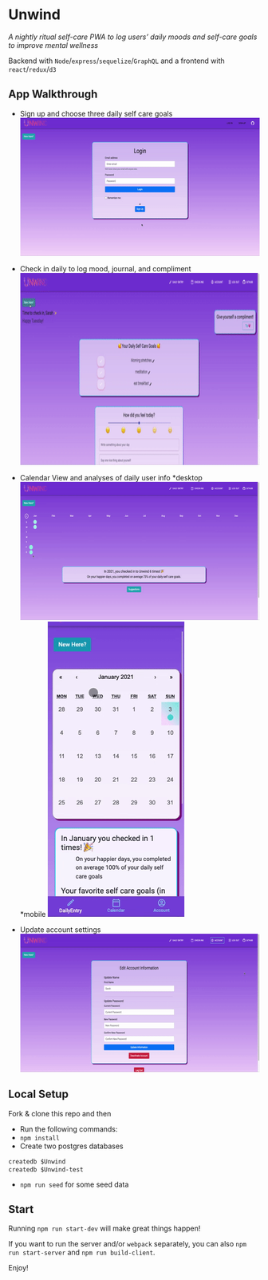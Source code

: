 # Unwind

_A nightly ritual self-care PWA to log users’ daily moods and self-care goals to improve mental wellness_

Backend with `Node`/`express`/`sequelize`/`GraphQL` and a frontend with `react`/`redux`/`d3`

## App Walkthrough

* Sign up and choose three daily self care goals
  <img width="600px" height="277px" src="./public/demo_gifs/signup_goalform.gif">

* Check in daily to log mood, journal, and compliment
  <img width="600px" height="385px" src="./public/demo_gifs/dailyEntry.gif">

* Calendar View and analyses of daily user info
  *desktop
  <img width="600px" height="277px" src="./public/demo_gifs/desktopCal.gif">
  *mobile
  <img width="274px" height="592px" src="./public/demo_gifs/mobileCal.gif">

* Update account settings
  <img width="600px" height="277px" src="./public/demo_gifs/accsettings.gif">

## Local Setup

Fork & clone this repo and then

* Run the following commands:
* `npm install`
* Create two postgres databases

```
createdb $Unwind
createdb $Unwind-test
```

* `npm run seed` for some seed data

## Start

Running `npm run start-dev` will make great things happen!

If you want to run the server and/or `webpack` separately, you can also
`npm run start-server` and `npm run build-client`.

Enjoy!
